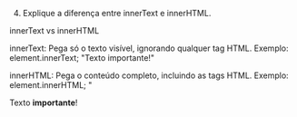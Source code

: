 4. Explique a diferença entre innerText e innerHTML.

innerText vs innerHTML

innerText: Pega só o texto visível, ignorando qualquer tag HTML.
Exemplo: element.innerText; "Texto importante!"

innerHTML: Pega o conteúdo completo, incluindo as tags HTML.
Exemplo: element.innerHTML; "<p>Texto <strong>importante</strong>!</p>